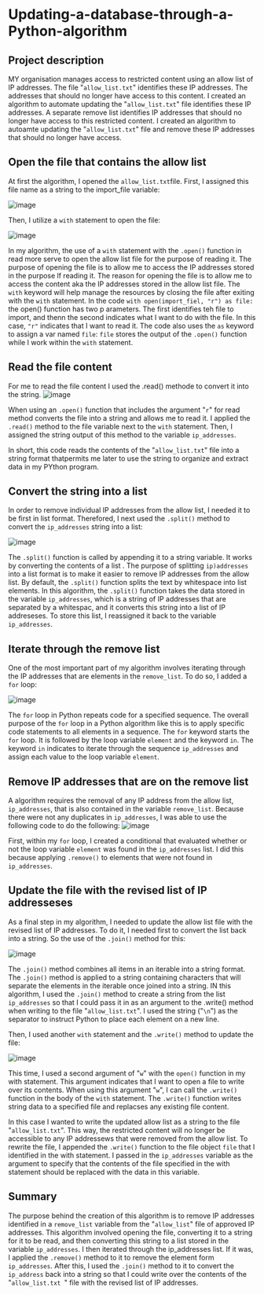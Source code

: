 # Updating-a-database-through-a-Python-algorithm

## Project description
MY organisation manages access to restricted content using an allow list of IP addresses. The file "`allow_list.txt`" identifies these IP addresses. The addresses that should no longer have access to this content. I created an algorithm to automate updating the "`allow_list.txt`" file identifies these IP addresses. A separate remove list identifies IP addresses that should no longer have access to this restricted content. I created an algorithm to autoamte updating the "`allow_list.txt`" file and remove these IP addresses that should no longer have access.

## Open the file that contains the allow list
At first the algorithm, I opened the `allow_list.txt`file. First, I assigned this file name as a string to the import_file variable:

![image](https://github.com/user-attachments/assets/0fa27a31-991e-4380-85c2-f006a0b922de)

Then, I utilize a `with` statement to open the file:

![image](https://github.com/user-attachments/assets/0b803a47-c5b1-4e90-b0f6-efbf0fb810ac)

In my algorithm, the use of a `with` statement with the `.open()` function in read more serve to open the allow list file for the purpose of reading it. The purpose of opening the file is to allow me to access the IP addresses stored in the purpose lf reading it. The reason for opening the file is to allow me to access the content aka the IP addresses stored in the allow list file. The `with` keyword will help manage the resources by closing the file after exiting with the `with` statement. In the code `with open(import_fiel, "r") as file:` the open() function has two p  arameters. The first identifies teh file to import, and thenn the second indicates what I want to do with the file. In this case, `"r"` indicates that I want to read it. The code also uses the `as` keyword to assign a var named `file`: `file` stores the output of the `.open()` function while I work within the `with` statement.

## Read the file content
For me to read the file content I used the .read() methode to convert it into the string.
![image](https://github.com/user-attachments/assets/d1d462fe-629d-459a-8e8b-f830d9fd60ba)

When using an `.open()` function that includes the argument "`r`" for read method converts the file into a string and allows me to read it. I applied the `.read()` method to the file variable next to the `with` statement. Then, I assigned the string output of this method to the variable `ip_addresses`.

In short, this code reads the contents of the "`allow_list.txt`" file into a string format thatpermits me later to use the string to organize and extract data in my PYthon program.

## Convert the string into a list
In order to remove individual IP addresses from the allow list, I needed it to be first in list format. Therefored, I next used the `.split()` method to convert the `ip_addresses` string into a list:

![image](https://github.com/user-attachments/assets/ff2fbaea-48a0-4141-a5b9-415fc27efe74)

The `.split()` function is called by appending it to a string variable. It works by converting the contents of a list . The purpose of splitting `ip)addresses` into a list format is to make it easier to remove IP addresses from the allow list. By default, the `.split()` function splits the text by whitespace into list elements. In this algorithm, the `.split()` function takes the data stored in the variable `ip_addresses`, which is a string of  IP addresses that are separated by a whitespac, and  it converts this string into a list of IP addreseses. To store this list, I reassigned it back to the variable `ip_addresses`.

## Iterate through the remove list
One of the most important part of my algorithm involves iterating through the IP addresses that are elements in the `remove_list`. To do so, I added a `for` loop:

![image](https://github.com/user-attachments/assets/fc25a3c3-879c-4d3d-8cc7-0dd9b4ee913e)

The `for` loop in Python repeats code for a specified sequence. The overall purpose of the `for` loop in a Python algorithm like this is to apply specific code statements to all elements in a sequence. The `for` keyword starts the `for` loop. It is followed by the loop variable `element` and the keyword `in`. The keyword `in` indicates to iterate through the sequence `ip_addresses` and assign each value to the loop variable `element`.

## Remove IP addresses that are on the remove list

A algorithm requires the removal of any IP address from the allow list, `ip_addresses`, that is also contained in the variable `remove_list`. Because there were not any duplicates in `ip_addresses`, I was able to use the following code to do the following:
![image](https://github.com/user-attachments/assets/5388cb3b-911f-4098-b958-ef0b2ec6e9a2)

First, within my `for` loop, I created a conditional that evaluated whether or not the loop variable `element` was found in the `ip_addresses` list. I did this because applying `.remove()` to elements that were not found in `ip_addresses`.

## Update the file with the revised list of IP addresseses

As a final step in my algorithm, I needed to update the allow list file with the revised list of IP addresses. To do it, I needed first to convert the list back into a string. So the use of the `.join()` method for this:

![image](https://github.com/user-attachments/assets/4539d42b-8445-4cc4-9c9c-742356150109)

The `.join()` method combines all items in an iterable into a string format. The `.join()` method is applied to a string containing characters that will separate the elements in the iterable once joined into a string. IN this algorithm, I used the `.join()` method to create a string from the list `ip_addresses` so that I could pass it in as an argument to the .write() method when writing to the file "`allow_list.txt`". I used the string ("`\n`") as the separator to instruct Python to place each element on a new line.

Then, I used another `with` statement and the `.write()` method to update the file:

![image](https://github.com/user-attachments/assets/12292894-1d2b-49c4-b6a5-f2b419afb9a1)

This time, I used a second argument of "`w`" with the `open()` function in my with statement. This argument indicates that I want to open a file to write over its contents. When using this argument "`w`", I can call the `.write()` function in the body of the `with` statement. The `.write()` function writes string data to a specified file and replacses any existing file content.

In this case I wanted to write the updated allow list as a string to the file "`allow_list.txt`". This way, the restricted content will no longer be accessible to any IP addressews that were removed from the allow list. To rewrite the file, I appended the `.write()` function to the file object `file` that I identified in the with statement. I passed in the `ip_addresses` variable as the argument to specify that the contents of the file specified in the with statement should be replaced with the data in this variable.

## Summary 

The purpose behind the creation of this algorithm is to remove IP addresses identified in a `remove_list` variable from the "`allow_list`" file of approved IP addresses. This algorithm involved opening the file, converting it to a string for it to be read, and then converting this string to a list stored in the variable `ip_addresses`. I then iterated through the ip_addresses list. If it was, I applied the `.remove()` method to it to remove the element form `ip_addresses`. After this, I used the `.join()` method to it to convert the `ip_address` back into a string so that I could write over the contents of the "`allow_list.txt `" file with the revised list of IP addresses.
